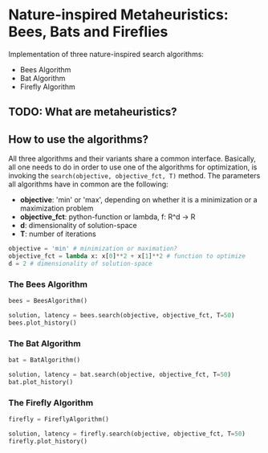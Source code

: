 # Nature-inspired Metaheuristics: Bees, Bats and Fireflies

Implementation of three nature-inspired search algorithms:
- Bees Algorithm
- Bat Algorithm
- Firefly Algorithm

## TODO: What are metaheuristics?

## How to use the algorithms?
All three algorithms and their variants share a common interface. Basically, all one needs to do in order to use one of the algorithms for optimization, is invoking the ```search(objective, objective_fct, T)``` method. The parameters all algorithms have in common are the following:
- **objective**: 'min' or 'max', depending on whether it is a minimization or a maximization problem
- **objective_fct**: python-function or lambda, f: R^d -> R
- **d**: dimensionality of solution-space
- **T**: number of iterations

```python
objective = 'min' # minimization or maximation?
objective_fct = lambda x: x[0]**2 + x[1]**2 # function to optimize
d = 2 # dimensionality of solution-space
```

### The Bees Algorithm

```python
bees = BeesAlgorithm()

solution, latency = bees.search(objective, objective_fct, T=50)
bees.plot_history()
```
### The Bat Algorithm

```python
bat = BatAlgorithm()

solution, latency = bat.search(objective, objective_fct, T=50)
bat.plot_history()
```

### The Firefly Algorithm

```python
firefly = FireflyAlgorithm()

solution, latency = firefly.search(objective, objective_fct, T=50)
firefly.plot_history()
```
